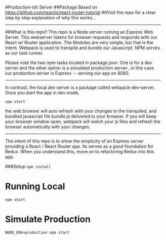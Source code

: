 #Production-ish Server
##Package Based on https://github.com/reactjs/react-router-tutorial
##Visit the repo for a clear step by step explanation of why this works...
___

##What is this repo?
This repo is a Node server running an Express Web Server. This webserver listens for browser requests and responds with
our React w/ Router application. The Modules are very simple, but that is the intent. Webpack is used to transpile and
bundle our Javascript. NPM serves as our task runner.

Please note the two npm tasks located in package.json. One is for a dev server and the other option is a simulated
production server...in this case our production server is Express -- serving our app on 8080.

---

In contrast, the local dev server is a package called webpack-dev-server. Once you start the app in dev mode,

`npm start`

the web browser will auto refresh with your changes to the transpiled, and bundled javascript file bundle.js delivered
to your browser. If you will keep your browser window open, webpack will watch your js files and refresh the browser
automatically with your changes.

___

The intent of this repo is to show the simplicity of an Express server providing a React / React Router app. Its serves
as a good foundation for Redux. When you understand this, move on to refactoring Redux into this app.


###Setup
`npm install`

# Running Local

`npm start`

# Simulate Production

`NODE_ENV=production npm start`